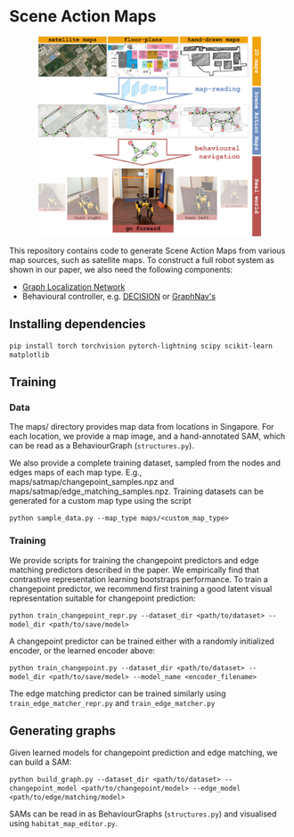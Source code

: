 # Scene Action Maps

<p align="center">
    <img src="assets/system_splash.png" alt="Scene Action Maps" width="400">
</p>

This repository contains code to generate Scene Action Maps from various map sources, such as satellite maps. To construct a full robot system as shown in our paper, we also need the following components:

* [Graph Localization Network](https://github.com/kchen92/graphnav)
* Behavioural controller, e.g. [DECISION](https://github.com/AdaCompNUS/DECISION) or [GraphNav's](https://github.com/kchen92/graphnav)

## Installing dependencies
```
pip install torch torchvision pytorch-lightning scipy scikit-learn matplotlib
```

## Training
### Data
The maps/ directory provides map data from locations in Singapore. For each location, we provide a map image, and a hand-annotated SAM, which can be read as a BehaviourGraph (`structures.py`).

We also provide a complete training dataset, sampled from the nodes and edges maps of each map type. E.g., maps/satmap/changepoint_samples.npz and maps/satmap/edge_matching_samples.npz. Training datasets can be generated for a custom map type using the script
```
python sample_data.py --map_type maps/<custom_map_type>
```

### Training
We provide scripts for training the changepoint predictors and edge matching predictors described in the paper. We empirically find that contrastive representation learning bootstraps performance. To train a changepoint predictor, we recommend first training a good latent visual representation suitable for changepoint prediction:
```
python train_changepoint_repr.py --dataset_dir <path/to/dataset> --model_dir <path/to/save/model>
```
A changepoint predictor can be trained either with a randomly initialized encoder, or the learned encoder above:
```
python train_changepoint.py --dataset_dir <path/to/dataset> --model_dir <path/to/save/model> --model_name <encoder_filename>
```
The edge matching predictor can be trained similarly using `train_edge_matcher_repr.py` and `train_edge_matcher.py`

## Generating graphs
Given learned models for changepoint prediction and edge matching, we can build a SAM:
```
python build_graph.py --dataset_dir <path/to/dataset> --changepoint_model <path/to/changepoint/model> --edge_model <path/to/edge/matching/model>
```

SAMs can be read in as BehaviourGraphs (`structures.py`) and visualised using `habitat_map_editor.py`.